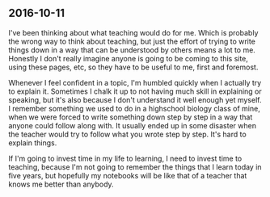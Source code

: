 ## 2016-10-11

I've been thinking about what teaching would do for me. Which is probably the wrong way to think about teaching, but just the effort of trying to write things down in a way that can be understood by others means a lot to me. Honestly I don't really imagine anyone is going to be coming to this site, using these pages, etc, so they have to be useful to me, first and foremost.

Whenever I feel confident in a topic, I'm humbled quickly when I actually try to explain it. Sometimes I chalk it up to not having much skill in explaining or speaking, but it's also because I don't understand it well enough yet myself. I remember something we used to do in a highschool biology class of mine, when we were forced to write something down step by step in a way that anyone could follow along with. It usually ended up in some disaster when the teacher would try to follow what you wrote step by step. It's hard to explain things.

If I'm going to invest time in my life to learning, I need to invest time to teaching, because I'm not going to remember the things that I learn today in five years, but hopefully my notebooks will be like that of a teacher that knows me better than anybody.
